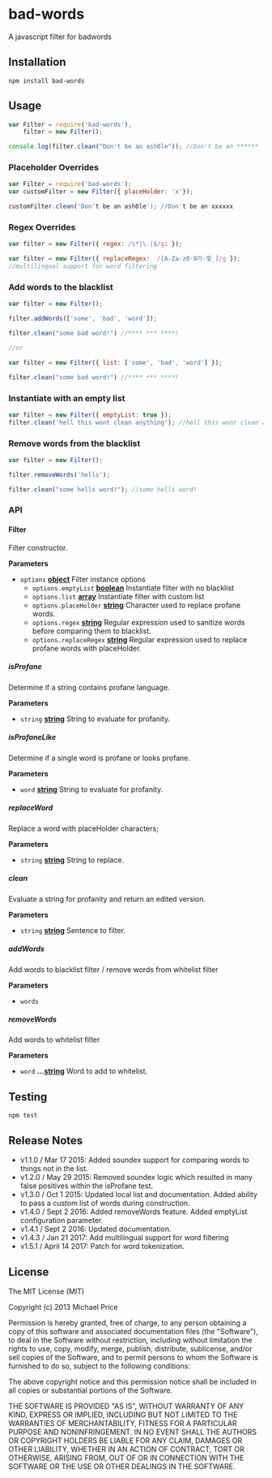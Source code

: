 # bad-words

A javascript filter for badwords

## Installation

```
npm install bad-words
```

## Usage

```js
var Filter = require('bad-words'),
    filter = new Filter();

console.log(filter.clean("Don't be an ash0le")); //Don't be an ******
```

### Placeholder Overrides

```js
var Filter = require('bad-words');
var customFilter = new Filter({ placeHolder: 'x'});

customFilter.clean('Don't be an ash0le'); //Don't be an xxxxxx
```

### Regex Overrides

```js
var filter = new Filter({ regex: /\*|\.|$/gi });

var filter = new Filter({ replaceRegex:  /[A-Za-z0-9가-힣_]/g }); 
//multilingual support for word filtering
```

### Add words to the blacklist

```js
var filter = new Filter(); 

filter.addWords(['some', 'bad', 'word']);

filter.clean("some bad word!") //**** *** ****!

//or

var filter = new Filter({ list: ['some', 'bad', 'word'] }); 

filter.clean("some bad word!") //**** *** ****!
```

### Instantiate with an empty list

```js
var filter = new Filter({ emptyList: true }); 
filter.clean('hell this wont clean anything'); //hell this wont clean anything
```

### Remove words from the blacklist

```js
var filter = new Filter(); 

filter.removeWords('hells');

filter.clean("some hells word!"); //some hells word!
```

### API

<!-- Generated by documentation.js. Update this documentation by updating the source code. -->

#### Filter

Filter constructor.

**Parameters**

-   `options` **[object](https://developer.mozilla.org/en-US/docs/Web/JavaScript/Reference/Global_Objects/Object)** Filter instance options
    -   `options.emptyList` **[boolean](https://developer.mozilla.org/en-US/docs/Web/JavaScript/Reference/Global_Objects/Boolean)** Instantiate filter with no blacklist
    -   `options.list` **[array](https://developer.mozilla.org/en-US/docs/Web/JavaScript/Reference/Global_Objects/Array)** Instantiate filter with custom list
    -   `options.placeHolder` **[string](https://developer.mozilla.org/en-US/docs/Web/JavaScript/Reference/Global_Objects/String)** Character used to replace profane words.
    -   `options.regex` **[string](https://developer.mozilla.org/en-US/docs/Web/JavaScript/Reference/Global_Objects/String)** Regular expression used to sanitize words before comparing them to blacklist.
    -   `options.replaceRegex` **[string](https://developer.mozilla.org/en-US/docs/Web/JavaScript/Reference/Global_Objects/String)** Regular expression used to replace profane words with placeHolder.

##### isProfane

Determine if a string contains profane language.

**Parameters**

-   `string` **[string](https://developer.mozilla.org/en-US/docs/Web/JavaScript/Reference/Global_Objects/String)** String to evaluate for profanity.

##### isProfaneLike

Determine if a single word is profane or looks profane.

**Parameters**

-   `word` **[string](https://developer.mozilla.org/en-US/docs/Web/JavaScript/Reference/Global_Objects/String)** String to evaluate for profanity.

##### replaceWord

Replace a word with placeHolder characters;

**Parameters**

-   `string` **[string](https://developer.mozilla.org/en-US/docs/Web/JavaScript/Reference/Global_Objects/String)** String to replace.

##### clean

Evaluate a string for profanity and return an edited version.

**Parameters**

-   `string` **[string](https://developer.mozilla.org/en-US/docs/Web/JavaScript/Reference/Global_Objects/String)** Sentence to filter.

##### addWords

Add words to blacklist filter / remove words from whitelist filter

**Parameters**

-   `words`  

##### removeWords

Add words to whitelist filter

**Parameters**

-   `word` **...[string](https://developer.mozilla.org/en-US/docs/Web/JavaScript/Reference/Global_Objects/String)** Word to add to whitelist.

## Testing

```
npm test
```

## Release Notes

-   v1.1.0 / Mar 17 2015: Added soundex support for comparing words to things not in the list.
-   v1.2.0 / May 29 2015: Removed soundex logic which resulted in many false positives within the isProfane test.
-   v1.3.0 / Oct 1 2015: Updated local list and documentation. Added ability to pass a custom list of words during construction.
-   v1.4.0 / Sept 2 2016: Added removeWords feature. Added emptyList configuration parameter.
-   v1.4.1 / Sept 2 2016: Updated documentation.
-   v1.4.3 / Jan 21 2017: Add multilingual support for word filtering
-   v1.5.1 / April 14 2017: Patch for word tokenization.

## License

The MIT License (MIT)

Copyright (c) 2013 Michael Price

Permission is hereby granted, free of charge, to any person obtaining a copy of
this software and associated documentation files (the "Software"), to deal in
the Software without restriction, including without limitation the rights to
use, copy, modify, merge, publish, distribute, sublicense, and/or sell copies of
the Software, and to permit persons to whom the Software is furnished to do so,
subject to the following conditions:

The above copyright notice and this permission notice shall be included in all
copies or substantial portions of the Software.

THE SOFTWARE IS PROVIDED "AS IS", WITHOUT WARRANTY OF ANY KIND, EXPRESS OR
IMPLIED, INCLUDING BUT NOT LIMITED TO THE WARRANTIES OF MERCHANTABILITY, FITNESS
FOR A PARTICULAR PURPOSE AND NONINFRINGEMENT. IN NO EVENT SHALL THE AUTHORS OR
COPYRIGHT HOLDERS BE LIABLE FOR ANY CLAIM, DAMAGES OR OTHER LIABILITY, WHETHER
IN AN ACTION OF CONTRACT, TORT OR OTHERWISE, ARISING FROM, OUT OF OR IN
CONNECTION WITH THE SOFTWARE OR THE USE OR OTHER DEALINGS IN THE SOFTWARE.
